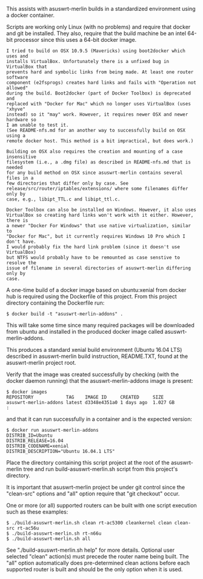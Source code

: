 This assists with asuswrt-merlin builds in a standardized environment using 
a docker container.

Scripts are working only Linux (with no problems) and require that docker and 
git be installed. They also, require that the build machine be an intel 64-bit
processor since this uses a 64-bit docker image.
```
I tried to build on OSX 10.9.5 (Mavericks) using boot2docker which uses and 
installs VirtualBox. Unfortunately there is a unfixed bug in VirtualBox that 
prevents hard and symbolic links from being made. At least one router software 
component (e2fsprogs) creates hard links and fails with "Operation not allowed" 
during the build. Boot2docker (part of Docker Toolbox) is deprecated and 
replaced with "Docker for Mac" which no longer uses VirtualBox (uses "xhyve" 
instead) so it "may" work. However, it requires newer OSX and newer hardware so
I am unable to test it.
(See README-nfs.md for an another way to successfully build on OSX using a 
remote docker host. This method is a bit impractical, but does work.) 

Building on OSX also requires the creation and mounting of a case insensitive 
filesystem (i.e., a .dmg file) as described in README-nfs.md that is needed 
for any build method on OSX since asuswrt-merlin contains several files in a 
few directories that differ only by case. See 
release/src/router/iptables/extensions/ where some filenames differ only by 
case, e.g., libipt_TTL.c and libipt_ttl.c. 

Docker Toolbox can also be installed on Windows. However, it also uses 
VirtualBox so creating hard links won't work with it either. However, there is
a newer "Docker For Windows" that use native virtualization, similar to
"Docker for Mac", but it currently requires Windows 10 Pro which I don't have.
I would probably fix the hard link problem (since it doesn't use VirtualBox)
but NTFS would probably have to be remounted as case senstive to resolve the
issue of filename in several directories of asuswrt-merlin differing only by 
case.
```
A one-time build of a docker image based on ubuntu:xenial from
docker hub is required using the Dockerfile of this project. From this project
directory containing the Dockerfile run:
```
$ docker build -t "asuswrt-merlin-addons" .
```
This will take some time since many required packages will be downloaded from
ubuntu and installed in the produced docker image called asuswrt-merlin-addons.

This produces a standard xenial build environment (Ubuntu 16.04 LTS) described
in asuswrt-merlin build instruction, README.TXT, found at the asuswrt-merlin 
project root. 

Verify that the image was created successfully by checking (with the docker
daemon running) that the asuswrt-merlin-addons image is present:
```
$ docker images
REPOSITORY            TAG    IMAGE ID     CREATED     SIZE
asuswrt-merlin-addons latest d3348e4351a0 1 days ago  1.027 GB
:
```
and that it can run successfully in a container and is the expected version:
```
$ docker run asuswrt-merlin-addons
DISTRIB_ID=Ubuntu
DISTRIB_RELEASE=16.04
DISTRIB_CODENAME=xenial
DISTRIB_DESCRIPTION="Ubuntu 16.04.1 LTS"
```
Place the directory containing this script project at the root of the 
asuswrt-merlin tree and run build-asuswrt-merlin.sh script from this project's 
directory.

It is important that asuswrt-merlin project be under git control since the 
"clean-src" options and "all" option require that "git checkout" occur.

One or more (or all) supported routers can be built with one script execution 
such as these examples:
```
$ ./build-asuswrt-merlin.sh clean rt-ac5300 cleankernel clean clean-src rt-ac56u
$ ./build-asuswrt-merlin.sh rt-n66u 
$ ./build-asuswrt-merlin.sh all 
```
See "./build-asuswrt-merlin.sh help" for more details. Optional user selected 
"clean" action(s) must precede the router name being built. The "all" option 
automatically does pre-determined clean actions before each supported router 
is built and should be the only option when it is used.
